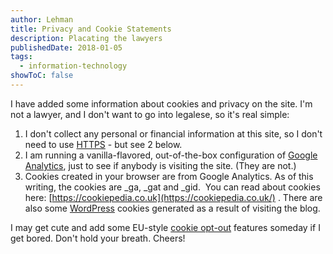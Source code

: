 ```yaml
---
author: Lehman
title: Privacy and Cookie Statements
description: Placating the lawyers
publishedDate: 2018-01-05
tags:
  - information-technology
showToC: false
---
```


I have added some information about cookies and privacy on the site. I'm not a lawyer, and I don't want to go into legalese, so it's real simple:

1. I don't collect any personal or financial information at this site, so I don't need to use [HTTPS](https://en.wikipedia.org/wiki/HTTPS) - but see 2 below.
2. I am running a vanilla-flavored, out-of-the-box configuration of [Google Analytics](https://www.google.com/analytics/#?modal_active=none), just to see if anybody is visiting the site. (They are not.)
3. Cookies created in your browser are from Google Analytics. As of this writing, the cookies are \_ga, \_gat and \_gid.  You can read about cookies here: [https://cookiepedia.co.uk](https://cookiepedia.co.uk/) . There are also some [WordPress](https://wordpress.com/) cookies generated as a result of visiting the blog.

I may get cute and add some EU-style [cookie opt-out](https://cookiepedia.co.uk/giving-consent-to-cookies) features someday if I get bored. Don't hold your breath. Cheers!
